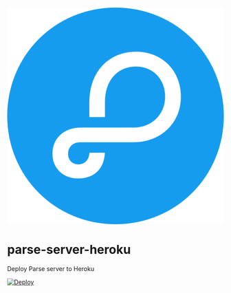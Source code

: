 ![Parse logo](logo.png?raw=true)


# parse-server-heroku

Deploy Parse server to Heroku

[![Deploy](https://www.herokucdn.com/deploy/button.svg)](https://heroku.com/deploy)
